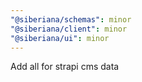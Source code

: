 ```yaml
---
"@siberiana/schemas": minor
"@siberiana/client": minor
"@siberiana/ui": minor
---
```


Add all for strapi cms data
